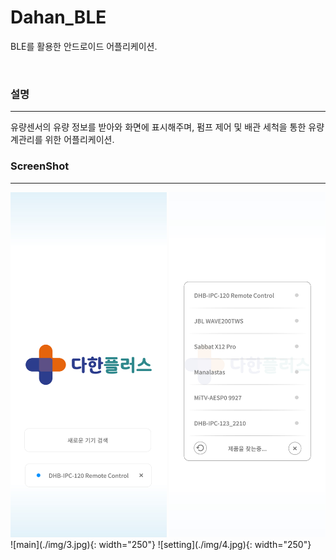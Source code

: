# Dahan_BLE
BLE를 활용한 안드로이드 어플리케이션.

<br />

### 설명
-----
유량센서의 유량 정보를 받아와 화면에 표시해주며, 펌프 제어 및 배관 세척을 통한 유량계관리를 위한 어플리케이션.

### ScreenShot
-----
<img src="/img/1.jpg" width="250">
<img src="/img/2.jpg" width="250">
![main](./img/3.jpg){: width="250"}
![setting](./img/4.jpg){: width="250"}


